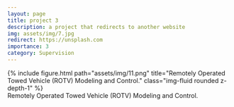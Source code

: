 ```yaml
---
layout: page
title: project 3
description: a project that redirects to another website
img: assets/img/7.jpg
redirect: https://unsplash.com
importance: 3
category: Supervision
---
```




<div class="caption">
</div>
<div class="row">
    <div class="col-sm mt-3 mt-md-0">
        {% include figure.html path="assets/img/11.png" title="Remotely Operated Towed Vehicle (ROTV) Modeling and Control." class="img-fluid rounded z-depth-1" %}
    </div>
</div>
<div class="caption">
    Remotely Operated Towed Vehicle (ROTV) Modeling and Control.
</div>
